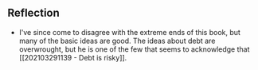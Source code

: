 ## Reflection
- I've since come to disagree with the extreme ends of this book, but many of the basic ideas are good. The ideas about debt are overwrought, but he is one of the few that seems to acknowledge that [[202103291139 - Debt is risky]]. 